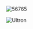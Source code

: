 ![56765](https://user-images.githubusercontent.com/123382941/214055978-b81a61f1-e6d6-47c3-b91b-324b3ca46f08.jpg)



![Ultron](https://user-images.githubusercontent.com/123382941/214054050-83585903-e877-4d00-bf7f-ed535f9263a4.jpg)
